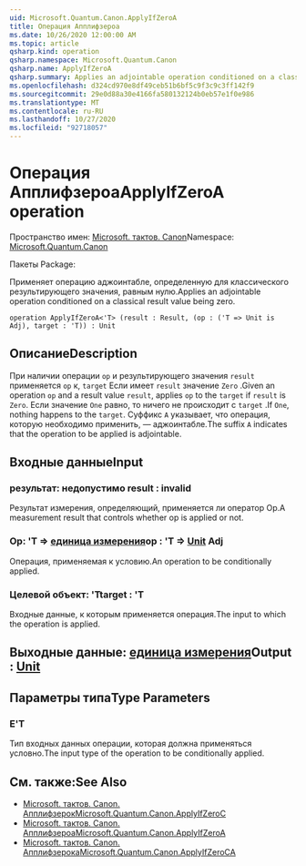 ```yaml
---
uid: Microsoft.Quantum.Canon.ApplyIfZeroA
title: Операция Апплифзероа
ms.date: 10/26/2020 12:00:00 AM
ms.topic: article
qsharp.kind: operation
qsharp.namespace: Microsoft.Quantum.Canon
qsharp.name: ApplyIfZeroA
qsharp.summary: Applies an adjointable operation conditioned on a classical result value being zero.
ms.openlocfilehash: d324cd970e8df49ceb51b6bf5c9f3c9c3ff142f9
ms.sourcegitcommit: 29e0d88a30e4166fa580132124b0eb57e1f0e986
ms.translationtype: MT
ms.contentlocale: ru-RU
ms.lasthandoff: 10/27/2020
ms.locfileid: "92718057"
---
```

# <a name="applyifzeroa-operation"></a><span data-ttu-id="e49b0-102">Операция Апплифзероа</span><span class="sxs-lookup"><span data-stu-id="e49b0-102">ApplyIfZeroA operation</span></span>

<span data-ttu-id="e49b0-103">Пространство имен: [Microsoft. тактов. Canon](xref:Microsoft.Quantum.Canon)</span><span class="sxs-lookup"><span data-stu-id="e49b0-103">Namespace: [Microsoft.Quantum.Canon](xref:Microsoft.Quantum.Canon)</span></span>

<span data-ttu-id="e49b0-104">Пакеты [](https://nuget.org/packages/)</span><span class="sxs-lookup"><span data-stu-id="e49b0-104">Package: [](https://nuget.org/packages/)</span></span>


<span data-ttu-id="e49b0-105">Применяет операцию аджоинтабле, определенную для классического результирующего значения, равным нулю.</span><span class="sxs-lookup"><span data-stu-id="e49b0-105">Applies an adjointable operation conditioned on a classical result value being zero.</span></span>

```qsharp
operation ApplyIfZeroA<'T> (result : Result, (op : ('T => Unit is Adj), target : 'T)) : Unit
```


## <a name="description"></a><span data-ttu-id="e49b0-106">Описание</span><span class="sxs-lookup"><span data-stu-id="e49b0-106">Description</span></span>

<span data-ttu-id="e49b0-107">При наличии операции `op` и результирующего значения `result` применяется `op` к, `target` Если имеет `result` значение `Zero` .</span><span class="sxs-lookup"><span data-stu-id="e49b0-107">Given an operation `op` and a result value `result`, applies `op` to the `target` if `result` is `Zero`.</span></span> <span data-ttu-id="e49b0-108">Если значение `One` равно, то ничего не происходит с `target` .</span><span class="sxs-lookup"><span data-stu-id="e49b0-108">If `One`, nothing happens to the `target`.</span></span>
<span data-ttu-id="e49b0-109">Суффикс `A` указывает, что операция, которую необходимо применить, — аджоинтабле.</span><span class="sxs-lookup"><span data-stu-id="e49b0-109">The suffix `A` indicates that the operation to be applied is adjointable.</span></span>

## <a name="input"></a><span data-ttu-id="e49b0-110">Входные данные</span><span class="sxs-lookup"><span data-stu-id="e49b0-110">Input</span></span>

### <a name="result--__invalidresult__"></a><span data-ttu-id="e49b0-111">результат: __недопустимо <Result>__</span><span class="sxs-lookup"><span data-stu-id="e49b0-111">result : __invalid<Result>__</span></span>

<span data-ttu-id="e49b0-112">Результат измерения, определяющий, применяется ли оператор Op.</span><span class="sxs-lookup"><span data-stu-id="e49b0-112">A measurement result that controls whether op is applied or not.</span></span>


### <a name="op--t--unit-adj"></a><span data-ttu-id="e49b0-113">Op: 'T => [единица измерения](xref:microsoft.quantum.lang-ref.unit)</span><span class="sxs-lookup"><span data-stu-id="e49b0-113">op : 'T => [Unit](xref:microsoft.quantum.lang-ref.unit) Adj</span></span>

<span data-ttu-id="e49b0-114">Операция, применяемая к условию.</span><span class="sxs-lookup"><span data-stu-id="e49b0-114">An operation to be conditionally applied.</span></span>


### <a name="target--t"></a><span data-ttu-id="e49b0-115">Целевой объект: 'T</span><span class="sxs-lookup"><span data-stu-id="e49b0-115">target : 'T</span></span>

<span data-ttu-id="e49b0-116">Входные данные, к которым применяется операция.</span><span class="sxs-lookup"><span data-stu-id="e49b0-116">The input to which the operation is applied.</span></span>



## <a name="output--unit"></a><span data-ttu-id="e49b0-117">Выходные данные: [единица измерения](xref:microsoft.quantum.lang-ref.unit)</span><span class="sxs-lookup"><span data-stu-id="e49b0-117">Output : [Unit](xref:microsoft.quantum.lang-ref.unit)</span></span>



## <a name="type-parameters"></a><span data-ttu-id="e49b0-118">Параметры типа</span><span class="sxs-lookup"><span data-stu-id="e49b0-118">Type Parameters</span></span>

### <a name="t"></a><span data-ttu-id="e49b0-119">Е</span><span class="sxs-lookup"><span data-stu-id="e49b0-119">'T</span></span>

<span data-ttu-id="e49b0-120">Тип входных данных операции, которая должна применяться условно.</span><span class="sxs-lookup"><span data-stu-id="e49b0-120">The input type of the operation to be conditionally applied.</span></span>

## <a name="see-also"></a><span data-ttu-id="e49b0-121">См. также:</span><span class="sxs-lookup"><span data-stu-id="e49b0-121">See Also</span></span>

- [<span data-ttu-id="e49b0-122">Microsoft. тактов. Canon. Апплифзерок</span><span class="sxs-lookup"><span data-stu-id="e49b0-122">Microsoft.Quantum.Canon.ApplyIfZeroC</span></span>](xref:Microsoft.Quantum.Canon.ApplyIfZeroC)
- [<span data-ttu-id="e49b0-123">Microsoft. тактов. Canon. Апплифзероа</span><span class="sxs-lookup"><span data-stu-id="e49b0-123">Microsoft.Quantum.Canon.ApplyIfZeroA</span></span>](xref:Microsoft.Quantum.Canon.ApplyIfZeroA)
- [<span data-ttu-id="e49b0-124">Microsoft. тактов. Canon. Апплифзерока</span><span class="sxs-lookup"><span data-stu-id="e49b0-124">Microsoft.Quantum.Canon.ApplyIfZeroCA</span></span>](xref:Microsoft.Quantum.Canon.ApplyIfZeroCA)